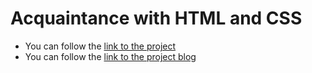 # Acquaintance with HTML and CSS
* You can follow the [link to the project](https://mrchester.github.io/html-and-css-basics/index.html)
* You can follow the [link to the project blog](https://mrchester.github.io/html-and-css-basics/blog.html)